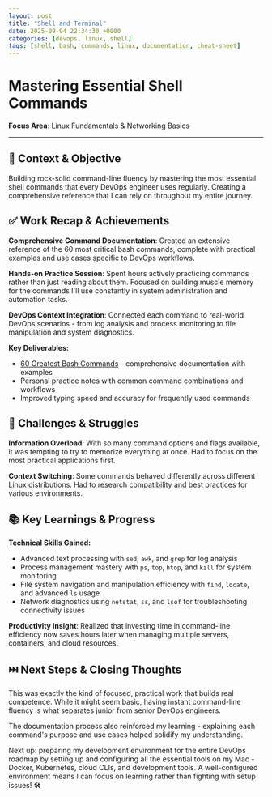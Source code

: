 ```yaml
---
layout: post
title: "Shell and Terminal"
date: 2025-09-04 22:34:30 +0000
categories: [devops, linux, shell]
tags: [shell, bash, commands, linux, documentation, cheat-sheet]
---
```


# Mastering Essential Shell Commands

**Focus Area**: Linux Fundamentals & Networking Basics

---

## 🎯 Context & Objective

Building rock-solid command-line fluency by mastering the most essential shell commands that every DevOps engineer uses regularly. Creating a comprehensive reference that I can rely on throughout my entire journey.

## ✅ Work Recap & Achievements

**Comprehensive Command Documentation**: Created an extensive reference of the 60 most critical bash commands, complete with practical examples and use cases specific to DevOps workflows.

**Hands-on Practice Session**: Spent hours actively practicing commands rather than just reading about them. Focused on building muscle memory for the commands I'll use constantly in system administration and automation tasks.

**DevOps Context Integration**: Connected each command to real-world DevOps scenarios - from log analysis and process monitoring to file manipulation and system diagnostics.

**Key Deliverables:**
- [60 Greatest Bash Commands](https://github.com/Vlad-PLK/DevOps-Cloud-Portfolio/blob/main/docs/linux-terminal-commands.md) - comprehensive documentation with examples
- Personal practice notes with common command combinations and workflows
- Improved typing speed and accuracy for frequently used commands

## 🧗 Challenges & Struggles

**Information Overload**: With so many command options and flags available, it was tempting to try to memorize everything at once. Had to focus on the most practical applications first.

**Context Switching**: Some commands behaved differently across different Linux distributions. Had to research compatibility and best practices for various environments.

## 📚 Key Learnings & Progress

**Technical Skills Gained:**
- Advanced text processing with `sed`, `awk`, and `grep` for log analysis
- Process management mastery with `ps`, `top`, `htop`, and `kill` for system monitoring
- File system navigation and manipulation efficiency with `find`, `locate`, and advanced `ls` usage
- Network diagnostics using `netstat`, `ss`, and `lsof` for troubleshooting connectivity issues

**Productivity Insight**: Realized that investing time in command-line efficiency now saves hours later when managing multiple servers, containers, and cloud resources.

## ⏭️ Next Steps & Closing Thoughts

This was exactly the kind of focused, practical work that builds real competence. While it might seem basic, having instant command-line fluency is what separates junior from senior DevOps engineers.

The documentation process also reinforced my learning - explaining each command's purpose and use cases helped solidify my understanding.

Next up: preparing my development environment for the entire DevOps roadmap by setting up and configuring all the essential tools on my Mac - Docker, Kubernetes, cloud CLIs, and development tools. A well-configured environment means I can focus on learning rather than fighting with setup issues! 🛠️